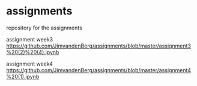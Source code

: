 # assignments
repository for the assignments

assignment week3 https://github.com/JimvandenBerg/assignments/blob/master/assignment3%20(2)%20(4).ipynb

assignment week4 https://github.com/JimvandenBerg/assignments/blob/master/assignment4%20(1).ipynb
